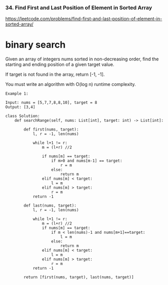### 34. Find First and Last Position of Element in Sorted Array

https://leetcode.com/problems/find-first-and-last-position-of-element-in-sorted-array/

# binary search 

Given an array of integers nums sorted in non-decreasing order, find the starting and ending position of a given target value.

If target is not found in the array, return [-1, -1].

You must write an algorithm with O(log n) runtime complexity.

```
Example 1:

Input: nums = [5,7,7,8,8,10], target = 8
Output: [3,4]
```

```
class Solution:
    def searchRange(self, nums: List[int], target: int) -> List[int]:
        
        def first(nums, target):
            l, r = -1, len(nums)

            while l+1 != r:
                m = (l+r) //2
                
                if nums[m] == target:
                    if m>0 and nums[m-1] == target:
                        r = m
                    else:
                        return m
                elif nums[m] < target:
                    l = m
                elif nums[m] > target:
                    r = m
            return -1
        
        def last(nums, target):
            l, r = -1, len(nums)

            while l+1 != r:
                m = (l+r) //2
                if nums[m] == target:
                    if m < len(nums)-1 and nums[m+1]==target:
                        l = m
                    else:
                        return m
                elif nums[m] < target:
                    l = m
                elif nums[m] > target:
                    r = m
            return -1
        
        return [first(nums, target), last(nums, target)]
```
